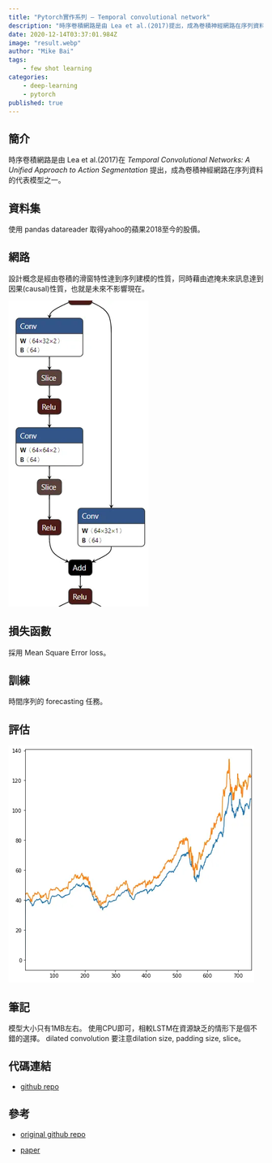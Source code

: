 ```yaml
---
title: "Pytorch實作系列 — Temporal convolutional network"
description: "時序卷積網路是由 Lea et al.(2017)提出，成為卷積神經網路在序列資料的代表模型之一。設計概念是經由卷積的滑窗特性達到序列建模的性質，同時藉由遮掩未來訊息達到因果(causal)性質，也就是未來不影響現在。"
date: 2020-12-14T03:37:01.984Z
image: "result.webp"
author: "Mike Bai"
tags:
    - few shot learning
categories:
    - deep-learning
    - pytorch
published: true
---
```


## 簡介

時序卷積網路是由 Lea et al.(2017)在 *Temporal Convolutional Networks: A Unified Approach to Action Segmentation* 提出，成為卷積神經網路在序列資料的代表模型之一。

## 資料集

使用 pandas datareader 取得yahoo的蘋果2018至今的股價。

## 網路

設計概念是經由卷積的滑窗特性達到序列建模的性質，同時藉由遮掩未來訊息達到因果(causal)性質，也就是未來不影響現在。

![網路](network.webp)

## 損失函數

採用 Mean Square Error loss。

## 訓練

時間序列的 forecasting 任務。

## 評估

![橘色是真實資料，藍色是預測值](result.webp)

## 筆記

模型大小只有1MB左右。
使用CPU即可，相較LSTM在資源缺乏的情形下是個不錯的選擇。
dilated convolution 要注意dilation size, padding size, slice。

## 代碼連結

* [github repo](https://github.com/gitE0Z9/classical-network-series)

## 參考

* [original github repo](https://github.com/locuslab/TCN)

* [paper](https://arxiv.org/abs/1608.08242)
